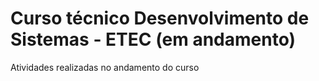 # Curso técnico Desenvolvimento de Sistemas - ETEC (em andamento)


Atividades realizadas no andamento do curso
